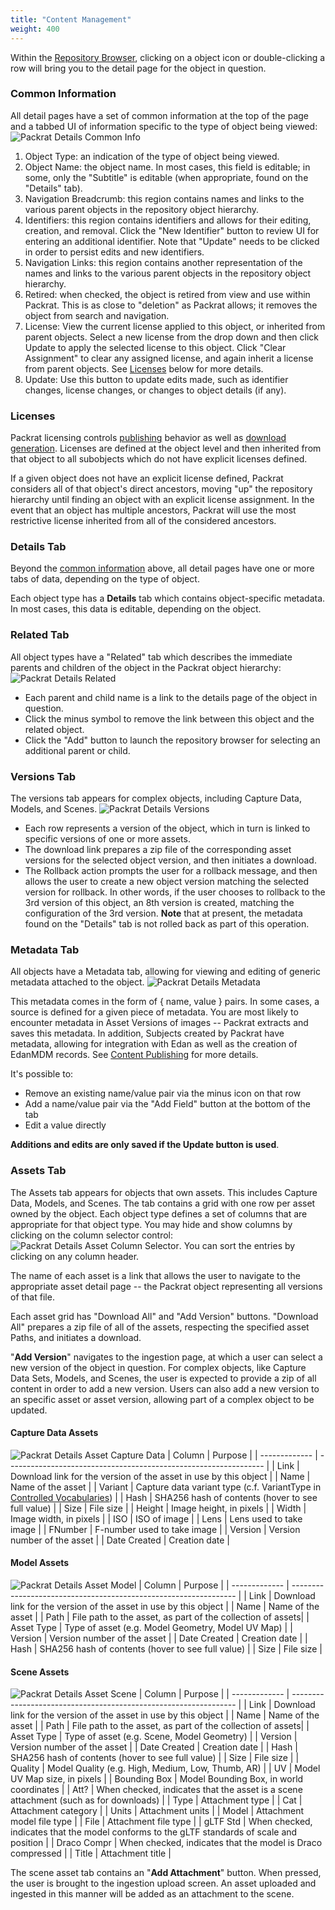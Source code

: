 ```yaml
---
title: "Content Management"
weight: 400
---
```


Within the [Repository Browser](../browse), clicking on a object icon or double-clicking a row will bring you to the detail page for the object in question.

### Common Information
All detail pages have a set of common information at the top of the page and a tabbed UI of information specific to the type of object being viewed:
![Packrat Details Common Info](/dpo-packrat/images/packrat-detail-1.png "Packrat Details Common Info")
1. Object Type: an indication of the type of object being viewed.
2. Object Name: the object name.  In most cases, this field is editable; in some, only the "Subtitle" is editable (when appropriate, found on the "Details" tab).
3. Navigation Breadcrumb: this region contains names and links to the various parent objects in the repository object hierarchy.
4. Identifiers: this region contains identifiers and allows for their editing, creation, and removal. Click the "New Identifier" button to review UI for entering an additional identifier. Note that "Update" needs to be clicked in order to persist edits and new identifiers.
5. Navigation Links: this region contains another representation of the names and links to the various parent objects in the repository object hierarchy.
6. Retired: when checked, the object is retired from view and use within Packrat. This is as close to "deletion" as Packrat allows; it removes the object from search and navigation.
7. License: View the current license applied to this object, or inherited from parent objects. Select a new license from the drop down and then click Update to apply the selected license to this object. Click "Clear Assignment" to clear any assigned license, and again inherit a license from parent objects. See [Licenses](#licenses) below for more details.
8. Update: Use this button to update edits made, such as identifier changes, license changes, or changes to object details (if any).

### Licenses
Packrat licensing controls [publishing](../publishing) behavior as well as [download generation](../workflows#download-generation). Licenses are defined at the object level and then inherited from that object to all subobjects which do not have explicit licenses defined.

If a given object does not have an explicit license defined, Packrat considers all of that object's direct ancestors, moving "up" the repository hierarchy until finding an object with an explicit license assignment. In the event that an object has multiple ancestors, Packrat will use the most restrictive license inherited from all of the considered ancestors.

### Details Tab
Beyond the [common information](#common-information) above, all detail pages have one or more tabs of data, depending on the type of object.

Each object type has a **Details** tab which contains object-specific metadata.  In most cases, this data is editable, depending on the object.

### Related Tab
All object types have a "Related" tab which describes the immediate parents and children of the object in the Packrat object hierarchy:
![Packrat Details Related](/dpo-packrat/images/packrat-detail-related.png "Packrat Details Related")

* Each parent and child name is a link to the details page of the object in question. 
* Click the minus symbol to remove the link between this object and the related object.
* Click the "Add" button to launch the repository browser for selecting an additional parent or child.

### Versions Tab
The versions tab appears for complex objects, including Capture Data, Models, and Scenes.
![Packrat Details Versions](/dpo-packrat/images/packrat-detail-versions.png "Packrat Details Versions")

* Each row represents a version of the object, which in turn is linked to specific versions of one or more assets. 
* The download link prepares a zip file of the corresponding asset versions for the selected object version, and then initiates a download.
* The Rollback action prompts the user for a rollback message, and then allows the user to create a new object version matching the selected version for rollback. In other words, if the user chooses to rollback to the 3rd version of this object, an 8th version is created, matching the configuration of the 3rd version. **Note** that at present, the metadata found on the "Details" tab is not rolled back as part of this operation.

### Metadata Tab
All objects have a Metadata tab, allowing for viewing and editing of generic metadata attached to the object.
![Packrat Details Metadata](/dpo-packrat/images/packrat-detail-metadata.png "Packrat Details Metadata")

This metadata comes in the form of { name, value } pairs. In some cases, a source is defined for a given piece of metadata. You are most likely to encounter metadata in Asset Versions of images -- Packrat extracts and saves this metadata. In addition, Subjects created by Packrat have metadata, allowing for integration with Edan as well as the creation of EdanMDM records. See [Content Publishing](../publishing) for more details.

It's possible to:
* Remove an existing name/value pair via the minus icon on that row
* Add a name/value pair via the "Add Field" button at the bottom of the tab
* Edit a value directly

**Additions and edits are only saved if the Update button is used**.

### Assets Tab
The Assets tab appears for objects that own assets. This includes Capture Data, Models, and Scenes. The tab contains a grid with one row per asset owned by the object. Each object type defines a set of columns that are appropriate for that object type.  You may hide and show columns by clicking on the column selector control: ![Packrat Details Asset Column Selector](/dpo-packrat/images/packrat-detail-asset-col.png "Packrat Details Asset Column Selector"). You can sort the entries by clicking on any column header.

The name of each asset is a link that allows the user to navigate to the appropriate asset detail page -- the Packrat object representing all versions of that file.

Each asset grid has "Download All" and "Add Version" buttons. "Download All" prepares a zip file of all of the assets, respecting the specified asset Paths, and initiates a download. 

"**Add Version**" navigates to the ingestion page, at which a user can select a new version of the object in question. For complex objects, like Capture Data Sets, Models, and Scenes, the user is expected to provide a zip of all content in order to add a new version. Users can also add a new version to an specific asset or asset version, allowing part of a complex object to be updated.

#### Capture Data Assets
![Packrat Details Asset Capture Data](/dpo-packrat/images/packrat-detail-asset-1.png "Packrat Details Asset Capture Data")
|     Column    |                             Purpose                              |
| ------------- | ---------------------------------------------------------------- |
| Link          | Download link for the version of the asset in use by this object |
| Name          | Name of the asset |
| Variant       | Capture data variant type (c.f. VariantType in [Controlled Vocabularies](../vocabulary)) |
| Hash          | SHA256 hash of contents (hover to see full value) |
| Size          | File size |
| Height        | Image height, in pixels |
| Width         | Image width, in pixels |
| ISO           | ISO of image |
| Lens          | Lens used to take image |
| FNumber       | F-number used to take image |
| Version       | Version number of the asset |
| Date Created  | Creation date |

#### Model Assets
![Packrat Details Asset Model](/dpo-packrat/images/packrat-detail-asset-2.png "Packrat Details Asset Model")
|     Column    |                             Purpose                              |
| ------------- | ---------------------------------------------------------------- |
| Link          | Download link for the version of the asset in use by this object |
| Name          | Name of the asset |
| Path          | File path to the asset, as part of the collection of assets|
| Asset Type    | Type of asset (e.g. Model Geometry, Model UV Map) |
| Version       | Version number of the asset |
| Date Created  | Creation date |
| Hash          | SHA256 hash of contents (hover to see full value) |
| Size          | File size |

#### Scene Assets
![Packrat Details Asset Scene](/dpo-packrat/images/packrat-detail-asset-3.png "Packrat Details Asset Scene")
|     Column    |                             Purpose                              |
| ------------- | ---------------------------------------------------------------- |
| Link          | Download link for the version of the asset in use by this object |
| Name          | Name of the asset |
| Path          | File path to the asset, as part of the collection of assets|
| Asset Type    | Type of asset (e.g. Scene, Model Geometry) |
| Version       | Version number of the asset |
| Date Created  | Creation date |
| Hash          | SHA256 hash of contents (hover to see full value) |
| Size          | File size |
| Quality       | Model Quality (e.g. High, Medium, Low, Thumb, AR) |
| UV            | Model UV Map size, in pixels |
| Bounding Box  | Model Bounding Box, in world coordinates |
| Att?          | When checked, indicates that the asset is a scene attachment (such as for downloads) |
| Type          | Attachment type |
| Cat           | Attachment category |
| Units         | Attachment units |
| Model         | Attachment model file type |
| File          | Attachment file type |
| gLTF Std      | When checked, indicates that the model conforms to the gLTF standards of scale and position |
| Draco Compr   | When checked, indicates that the model is Draco compressed |
| Title         | Attachment title |

The scene asset tab contains an "**Add Attachment**" button. When pressed, the user is brought to the ingestion upload screen. An asset uploaded and ingested in this manner will be added as an attachment to the scene.
